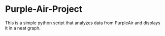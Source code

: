 # Purple-Air-Project


This is a simple python script that analyzes data from PurpleAir and displays it in a neat graph.

